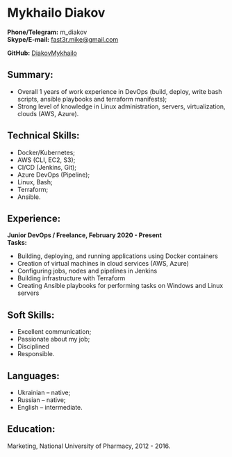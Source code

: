 # Mykhailo Diakov
**Phone/Telegram:** m_diakov  
**Skype/E-mail:** fast3r.mike@gmail.com  

**GitHub:** [DiakovMykhailo](https://github.com/DiakovMykhailo)  

## Summary:
- Overall 1 years of work experience in DevOps (build, deploy, write bash scripts, ansible playbooks and terraform manifests);
- Strong level of knowledge in Linux administration, servers, virtualization, clouds (AWS, Azure).

## Technical Skills:
- Docker/Kubernetes;
- AWS (CLI, EC2, S3);
- CI/CD (Jenkins, Git);
- Azure DevOps (Pipeline);
- Linux, Bash;
- Terraform;
- Ansible.

## Experience: 
**Junior DevOps / Freelance, February 2020 - Present**  
**Tasks:**
- Building, deploying, and running applications using Docker containers
- Creation of virtual machines in cloud services (AWS, Azure)
- Configuring jobs, nodes and pipelines in Jenkins
- Building infrastructure with Terraform
- Creating Ansible playbooks for performing tasks on Windows and Linux servers

## Soft Skills:
- Excellent communication;
- Passionate about my job;
- Disciplined
- Responsible.

## Languages: 
- Ukrainian – native; 
- Russian – native; 
- English – intermediate.

## Education: 
Marketing, National University of Pharmacy, 2012 - 2016.
